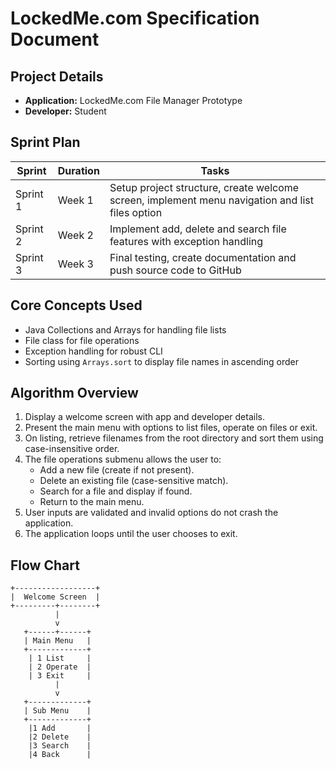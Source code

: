 # LockedMe.com Specification Document

## Project Details
- **Application:** LockedMe.com File Manager Prototype
- **Developer:** Student

## Sprint Plan
| Sprint | Duration | Tasks |
|-------|---------|------|
| Sprint 1 | Week 1 | Setup project structure, create welcome screen, implement menu navigation and list files option |
| Sprint 2 | Week 2 | Implement add, delete and search file features with exception handling |
| Sprint 3 | Week 3 | Final testing, create documentation and push source code to GitHub |

## Core Concepts Used
- Java Collections and Arrays for handling file lists
- File class for file operations
- Exception handling for robust CLI
- Sorting using `Arrays.sort` to display file names in ascending order

## Algorithm Overview
1. Display a welcome screen with app and developer details.
2. Present the main menu with options to list files, operate on files or exit.
3. On listing, retrieve filenames from the root directory and sort them using case-insensitive order.
4. The file operations submenu allows the user to:
   - Add a new file (create if not present).
   - Delete an existing file (case-sensitive match).
   - Search for a file and display if found.
   - Return to the main menu.
5. User inputs are validated and invalid options do not crash the application.
6. The application loops until the user chooses to exit.

## Flow Chart
```
+------------------+
|  Welcome Screen  |
+---------+--------+
          |
          v
   +------+------+
   | Main Menu   |
   +-------------+
    | 1 List     |
    | 2 Operate  |
    | 3 Exit     |
          |
          v
   +-------------+
   | Sub Menu    |
   +-------------+
    |1 Add       |
    |2 Delete    |
    |3 Search    |
    |4 Back      |
```

